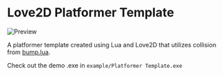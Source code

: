 # Love2D Platformer Template

![Preview](http://i.imgur.com/J327D5p.gif)

A platformer template created using Lua and Love2D that utilizes collision from [bump.lua](https://github.com/kikito/bump.lua).

Check out the demo .exe in `example/Platformer Template.exe`
